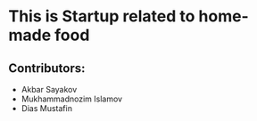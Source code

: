 # This is Startup related to home-made food
## **Contributors:**
- Akbar Sayakov
- Mukhammadnozim Islamov
- Dias Mustafin
